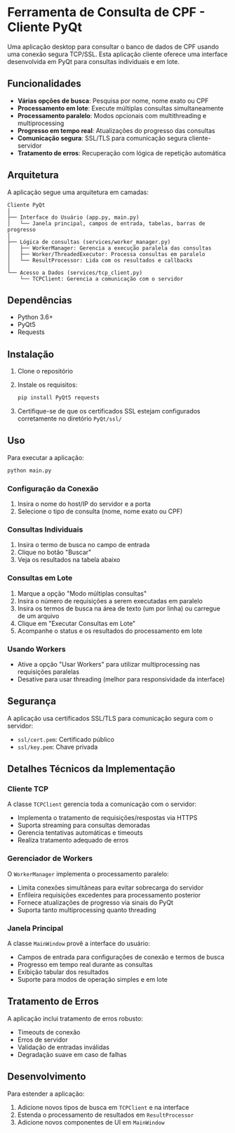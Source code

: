# Ferramenta de Consulta de CPF - Cliente PyQt

Uma aplicação desktop para consultar o banco de dados de CPF usando uma conexão segura TCP/SSL. Esta aplicação cliente oferece uma interface desenvolvida em PyQt para consultas individuais e em lote.

## Funcionalidades

* **Várias opções de busca**: Pesquisa por nome, nome exato ou CPF
* **Processamento em lote**: Execute múltiplas consultas simultaneamente
* **Processamento paralelo**: Modos opcionais com multithreading e multiprocessing
* **Progresso em tempo real**: Atualizações do progresso das consultas
* **Comunicação segura**: SSL/TLS para comunicação segura cliente-servidor
* **Tratamento de erros**: Recuperação com lógica de repetição automática

## Arquitetura

A aplicação segue uma arquitetura em camadas:

```
Cliente PyQt
│
├── Interface do Usuário (app.py, main.py)
│   └── Janela principal, campos de entrada, tabelas, barras de progresso
│
├── Lógica de consultas (services/worker_manager.py)
│   ├── WorkerManager: Gerencia a execução paralela das consultas
│   ├── Worker/ThreadedExecutor: Processa consultas em paralelo
│   └── ResultProcessor: Lida com os resultados e callbacks
│
└── Acesso a Dados (services/tcp_client.py)
    └── TCPClient: Gerencia a comunicação com o servidor
```

## Dependências

* Python 3.6+
* PyQt5
* Requests

## Instalação

1. Clone o repositório
2. Instale os requisitos:

   ```bash
   pip install PyQt5 requests
   ```
3. Certifique-se de que os certificados SSL estejam configurados corretamente no diretório `PyQt/ssl/`

## Uso

Para executar a aplicação:

```bash
python main.py
```

### Configuração da Conexão

1. Insira o nome do host/IP do servidor e a porta
2. Selecione o tipo de consulta (nome, nome exato ou CPF)

### Consultas Individuais

1. Insira o termo de busca no campo de entrada
2. Clique no botão "Buscar"
3. Veja os resultados na tabela abaixo

### Consultas em Lote

1. Marque a opção "Modo múltiplas consultas"
2. Insira o número de requisições a serem executadas em paralelo
3. Insira os termos de busca na área de texto (um por linha) ou carregue de um arquivo
4. Clique em "Executar Consultas em Lote"
5. Acompanhe o status e os resultados do processamento em lote

### Usando Workers

* Ative a opção "Usar Workers" para utilizar multiprocessing nas requisições paralelas
* Desative para usar threading (melhor para responsividade da interface)

## Segurança

A aplicação usa certificados SSL/TLS para comunicação segura com o servidor:

* `ssl/cert.pem`: Certificado público
* `ssl/key.pem`: Chave privada

## Detalhes Técnicos da Implementação

### Cliente TCP

A classe `TCPClient` gerencia toda a comunicação com o servidor:

* Implementa o tratamento de requisições/respostas via HTTPS
* Suporta streaming para consultas demoradas
* Gerencia tentativas automáticas e timeouts
* Realiza tratamento adequado de erros

### Gerenciador de Workers

O `WorkerManager` implementa o processamento paralelo:

* Limita conexões simultâneas para evitar sobrecarga do servidor
* Enfileira requisições excedentes para processamento posterior
* Fornece atualizações de progresso via sinais do PyQt
* Suporta tanto multiprocessing quanto threading

### Janela Principal

A classe `MainWindow` provê a interface do usuário:

* Campos de entrada para configurações de conexão e termos de busca
* Progresso em tempo real durante as consultas
* Exibição tabular dos resultados
* Suporte para modos de operação simples e em lote

## Tratamento de Erros

A aplicação inclui tratamento de erros robusto:

* Timeouts de conexão
* Erros de servidor
* Validação de entradas inválidas
* Degradação suave em caso de falhas

## Desenvolvimento

Para estender a aplicação:

1. Adicione novos tipos de busca em `TCPClient` e na interface
2. Estenda o processamento de resultados em `ResultProcessor`
3. Adicione novos componentes de UI em `MainWindow`
